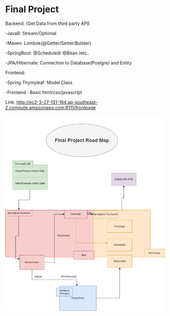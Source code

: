 # Final Project

Backend: (Get Data from third party API)

-Java8: Stream/Optional

-Maven: Lombok(@Getter/Setter/Builder)

-SpringBoot: @Scheduled/ @Bean /etc..

-JPA/Hibernate: Connection to Database(Postgre) and Entity

Frontend:

-Spring Thymyleaf: Model.Class

-Frontend : Basic html/css/javascript

Link: http://ec2-3-27-131-164.ap-southeast-2.compute.amazonaws.com:8111/frontpage

![alt text](<img/Final Project.png>)
